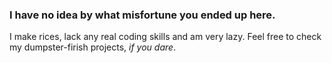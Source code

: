 ### I have no idea by what misfortune you ended up here.
I make rices, lack any real coding skills and am very lazy. Feel free to check my dumpster-firish projects, *if you dare*.
